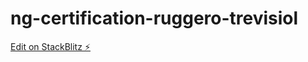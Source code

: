 # ng-certification-ruggero-trevisiol

[Edit on StackBlitz ⚡️](https://stackblitz.com/edit/ng-certification-ruggero-trevisiol)